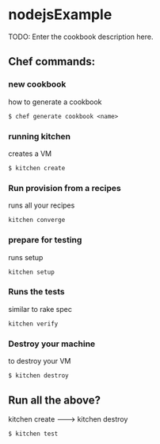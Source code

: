 # nodejsExample

TODO: Enter the cookbook description here.

## Chef commands:
### new cookbook
how to generate a cookbook
```
$ chef generate cookbook <name>
```

### running kitchen
creates a VM
```
$ kitchen create
```

### Run provision from a recipes
runs all your recipes
```
kitchen converge
```

### prepare for testing
runs setup
```
kitchen setup
```

### Runs the tests
similar to rake spec
```
kitchen verify
```

### Destroy your machine
to destroy your VM
```
$ kitchen destroy
```

## Run all the above?
kitchen create ---> kitchen destroy
```
$ kitchen test
```
